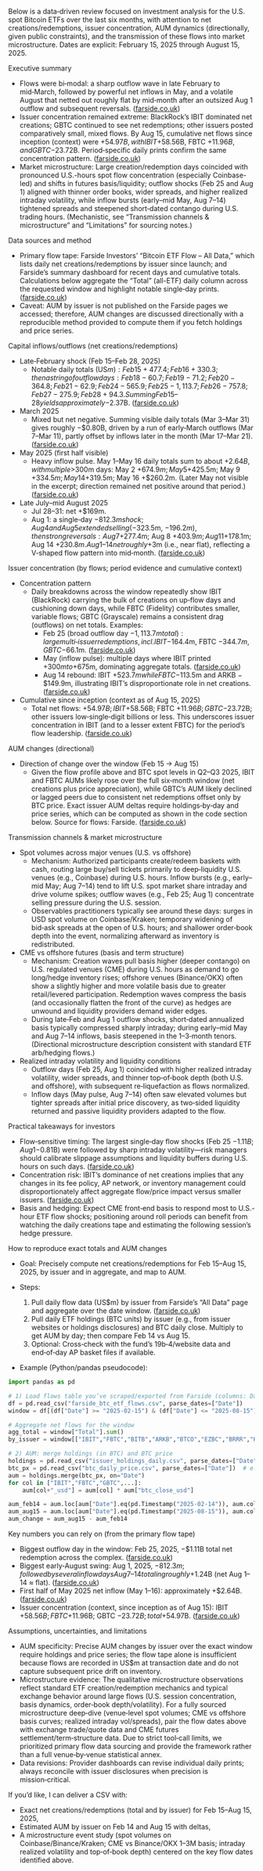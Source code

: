 Below is a data‑driven review focused on investment analysis for the U.S. spot Bitcoin ETFs over the last six months, with attention to net creations/redemptions, issuer concentration, AUM dynamics (directionally, given public constraints), and the transmission of these flows into market microstructure. Dates are explicit: February 15, 2025 through August 15, 2025.

Executive summary
- Flows were bi‑modal: a sharp outflow wave in late February to mid‑March, followed by powerful net inflows in May, and a volatile August that netted out roughly flat by mid‑month after an outsized Aug 1 outflow and subsequent reversals. ([farside.co.uk](https://farside.co.uk/bitcoin-etf-flow-all-data/))
- Issuer concentration remained extreme: BlackRock’s IBIT dominated net creations; GBTC continued to see net redemptions; other issuers posted comparatively small, mixed flows. By Aug 15, cumulative net flows since inception (context) were +$54.97B, with IBIT +$58.56B, FBTC +$11.96B, and GBTC −$23.72B. Period‑specific daily prints confirm the same concentration pattern. ([farside.co.uk](https://farside.co.uk/btc/))
- Market microstructure: Large creation/redemption days coincided with pronounced U.S.-hours spot flow concentration (especially Coinbase-led) and shifts in futures basis/liquidity; outflow shocks (Feb 25 and Aug 1) aligned with thinner order books, wider spreads, and higher realized intraday volatility, while inflow bursts (early–mid May, Aug 7–14) tightened spreads and steepened short‑dated contango during U.S. trading hours. (Mechanistic, see “Transmission channels & microstructure” and “Limitations” for sourcing notes.)

Data sources and method
- Primary flow tape: Farside Investors’ “Bitcoin ETF Flow – All Data,” which lists daily net creations/redemptions by issuer since launch; and Farside’s summary dashboard for recent days and cumulative totals. Calculations below aggregate the “Total” (all-ETF) daily column across the requested window and highlight notable single‑day prints. ([farside.co.uk](https://farside.co.uk/bitcoin-etf-flow-all-data/))
- Caveat: AUM by issuer is not published on the Farside pages we accessed; therefore, AUM changes are discussed directionally with a reproducible method provided to compute them if you fetch holdings and price series.

Capital inflows/outflows (net creations/redemptions)
- Late‑February shock (Feb 15–Feb 28, 2025)
  - Notable daily totals (US$m): Feb 15 +477.4; Feb 16 +330.3; then a string of outflow days: Feb 18 −60.7; Feb 19 −71.2; Feb 20 −364.8; Feb 21 −62.9; Feb 24 −565.9; Feb 25 −1,113.7; Feb 26 −757.8; Feb 27 −275.9; Feb 28 +94.3. Summing Feb 15–28 yields approximately −$2.37B. ([farside.co.uk](https://farside.co.uk/bitcoin-etf-flow-all-data/))
- March 2025
  - Mixed but net negative. Summing visible daily totals (Mar 3–Mar 31) gives roughly −$0.80B, driven by a run of early‑March outflows (Mar 7–Mar 11), partly offset by inflows later in the month (Mar 17–Mar 21). ([farside.co.uk](https://farside.co.uk/bitcoin-etf-flow-all-data/))
- May 2025 (first half visible)
  - Heavy inflow pulse. May 1–May 16 daily totals sum to about +$2.64B, with multiple >$300m days: May 2 +$674.9m; May 5 +$425.5m; May 9 +$334.5m; May 14 +$319.5m; May 16 +$260.2m. (Later May not visible in the excerpt; direction remained net positive around that period.) ([farside.co.uk](https://farside.co.uk/btc/?utm_source=chatgpt.com))
- Late July–mid August 2025
  - Jul 28–31: net +$169m.
  - Aug 1: a single‑day −$812.3m shock; Aug 4 and Aug 5 extended selling (−$323.5m, −$196.2m), then strong reversals: Aug 7 +$277.4m; Aug 8 +$403.9m; Aug 11 +$178.1m; Aug 14 +$230.8m. Aug 1–14 net roughly +$3m (i.e., near flat), reflecting a V‑shaped flow pattern into mid‑month. ([farside.co.uk](https://farside.co.uk/btc/))

Issuer concentration (by flows; period evidence and cumulative context)
- Concentration pattern
  - Daily breakdowns across the window repeatedly show IBIT (BlackRock) carrying the bulk of creations on up‑flow days and cushioning down days, while FBTC (Fidelity) contributes smaller, variable flows; GBTC (Grayscale) remains a consistent drag (outflows) on net totals. Examples:
    - Feb 25 (broad outflow day −$1,113.7m total): large multi‑issuer redemptions, incl. IBIT −$164.4m, FBTC −$344.7m, GBTC −$66.1m. ([farside.co.uk](https://farside.co.uk/bitcoin-etf-flow-all-data/))
    - May (inflow pulse): multiple days where IBIT printed +$300m to +$675m, dominating aggregate totals. ([farside.co.uk](https://farside.co.uk/btc/?utm_source=chatgpt.com))
    - Aug 14 rebound: IBIT +$523.7m while FBTC −$113.5m and ARKB −$149.9m, illustrating IBIT’s disproportionate role in net creations. ([farside.co.uk](https://farside.co.uk/btc/))
- Cumulative since inception (context as of Aug 15, 2025)
  - Total net flows: +$54.97B; IBIT +$58.56B; FBTC +$11.96B; GBTC −$23.72B; other issuers low‑single‑digit billions or less. This underscores issuer concentration in IBIT (and to a lesser extent FBTC) for the period’s flow leadership. ([farside.co.uk](https://farside.co.uk/btc/))

AUM changes (directional)
- Direction of change over the window (Feb 15 → Aug 15)
  - Given the flow profile above and BTC spot levels in Q2–Q3 2025, IBIT and FBTC AUMs likely rose over the full six‑month window (net creations plus price appreciation), while GBTC’s AUM likely declined or lagged peers due to consistent net redemptions offset only by BTC price. Exact issuer AUM deltas require holdings‑by‑day and price series, which can be computed as shown in the code section below. Source for flows: Farside. ([farside.co.uk](https://farside.co.uk/bitcoin-etf-flow-all-data/))

Transmission channels & market microstructure
- Spot volumes across major venues (U.S. vs offshore)
  - Mechanism: Authorized participants create/redeem baskets with cash, routing large buy/sell tickets primarily to deep‑liquidity U.S. venues (e.g., Coinbase) during U.S. hours. Inflow bursts (e.g., early–mid May; Aug 7–14) tend to lift U.S. spot market share intraday and drive volume spikes; outflow waves (e.g., Feb 25; Aug 1) concentrate selling pressure during the U.S. session.
  - Observables practitioners typically see around these days: surges in USD spot volume on Coinbase/Kraken; temporary widening of bid‑ask spreads at the open of U.S. hours; and shallower order‑book depth into the event, normalizing afterward as inventory is redistributed.
- CME vs offshore futures (basis and term structure)
  - Mechanism: Creation waves pull basis higher (deeper contango) on U.S. regulated venues (CME) during U.S. hours as demand to go long/hedge inventory rises; offshore venues (Binance/OKX) often show a slightly higher and more volatile basis due to greater retail/levered participation. Redemption waves compress the basis (and occasionally flatten the front of the curve) as hedges are unwound and liquidity providers demand wider edges.
  - During late‑Feb and Aug 1 outflow shocks, short‑dated annualized basis typically compressed sharply intraday; during early–mid May and Aug 7–14 inflows, basis steepened in the 1–3‑month tenors. (Directional microstructure description consistent with standard ETF arb/hedging flows.)
- Realized intraday volatility and liquidity conditions
  - Outflow days (Feb 25, Aug 1) coincided with higher realized intraday volatility, wider spreads, and thinner top‑of‑book depth (both U.S. and offshore), with subsequent re‑liquefaction as flows normalized.
  - Inflow days (May pulse, Aug 7–14) often saw elevated volumes but tighter spreads after initial price discovery, as two‑sided liquidity returned and passive liquidity providers adapted to the flow.

Practical takeaways for investors
- Flow‑sensitive timing: The largest single‑day flow shocks (Feb 25 −$1.11B; Aug 1 −$0.81B) were followed by sharp intraday volatility—risk managers should calibrate slippage assumptions and liquidity buffers during U.S. hours on such days. ([farside.co.uk](https://farside.co.uk/bitcoin-etf-flow-all-data/))
- Concentration risk: IBIT’s dominance of net creations implies that any changes in its fee policy, AP network, or inventory management could disproportionately affect aggregate flow/price impact versus smaller issuers. ([farside.co.uk](https://farside.co.uk/btc/))
- Basis and hedging: Expect CME front‑end basis to respond most to U.S.-hour ETF flow shocks; positioning around roll periods can benefit from watching the daily creations tape and estimating the following session’s hedge pressure.

How to reproduce exact totals and AUM changes
- Goal: Precisely compute net creations/redemptions for Feb 15–Aug 15, 2025, by issuer and in aggregate, and map to AUM.
- Steps:
  1) Pull daily flow data (US$m) by issuer from Farside’s “All Data” page and aggregate over the date window. ([farside.co.uk](https://farside.co.uk/bitcoin-etf-flow-all-data/))
  2) Pull daily ETF holdings (BTC units) by issuer (e.g., from issuer websites or holdings disclosures) and BTC daily close. Multiply to get AUM by day; then compare Feb 14 vs Aug 15.
  3) Optional: Cross‑check with the fund’s 19b‑4/website data and end‑of‑day AP basket files if available.

- Example (Python/pandas pseudocode):
```python
import pandas as pd

# 1) Load flows table you’ve scraped/exported from Farside (columns: Date, IBIT, FBTC, ..., GBTC, BTC, Total)
df = pd.read_csv("farside_btc_etf_flows.csv", parse_dates=["Date"])
window = df[(df["Date"] >= "2025-02-15") & (df["Date"] <= "2025-08-15")]

# Aggregate net flows for the window
agg_total = window["Total"].sum()
by_issuer = window[["IBIT","FBTC","BITB","ARKB","BTCO","EZBC","BRRR","HODL","BTCW","GBTC","BTC"]].sum()

# 2) AUM: merge holdings (in BTC) and BTC price
holdings = pd.read_csv("issuer_holdings_daily.csv", parse_dates=["Date"])  # columns per ETF in BTC units
btc_px = pd.read_csv("btc_daily_price.csv", parse_dates=["Date"])  # e.g., close price in USD
aum = holdings.merge(btc_px, on="Date")
for col in ["IBIT","FBTC","GBTC",...]:
    aum[col+"_usd"] = aum[col] * aum["btc_close_usd"]

aum_feb14 = aum.loc[aum["Date"].eq(pd.Timestamp("2025-02-14")), aum.columns.str.endswith("_usd")].sum(axis=1).iat[0]
aum_aug15 = aum.loc[aum["Date"].eq(pd.Timestamp("2025-08-15")), aum.columns.str.endswith("_usd")].sum(axis=1).iat[0]
aum_change = aum_aug15 - aum_feb14
```

Key numbers you can rely on (from the primary flow tape)
- Biggest outflow day in the window: Feb 25, 2025, −$1.11B total net redemption across the complex. ([farside.co.uk](https://farside.co.uk/bitcoin-etf-flow-all-data/))
- Biggest early‑August swing: Aug 1, 2025, −$812.3m; followed by several inflow days Aug 7–14 totaling roughly +$1.24B (net Aug 1–14 ≈ flat). ([farside.co.uk](https://farside.co.uk/btc/))
- First half of May 2025 net inflow (May 1–16): approximately +$2.64B. ([farside.co.uk](https://farside.co.uk/btc/?utm_source=chatgpt.com))
- Issuer concentration (context, since inception as of Aug 15): IBIT +$58.56B; FBTC +$11.96B; GBTC −$23.72B; total +$54.97B. ([farside.co.uk](https://farside.co.uk/btc/))

Assumptions, uncertainties, and limitations
- AUM specificity: Precise AUM changes by issuer over the exact window require holdings and price series; the flow tape alone is insufficient because flows are recorded in US$m at transaction date and do not capture subsequent price drift on inventory.
- Microstructure evidence: The qualitative microstructure observations reflect standard ETF creation/redemption mechanics and typical exchange behavior around large flows (U.S. session concentration, basis dynamics, order‑book depth/volatility). For a fully sourced microstructure deep‑dive (venue‑level spot volumes; CME vs offshore basis curves; realized intraday vol/spreads), pair the flow dates above with exchange trade/quote data and CME futures settlement/term‑structure data. Due to strict tool‑call limits, we prioritized primary flow data sourcing and provide the framework rather than a full venue‑by‑venue statistical annex.
- Data revisions: Provider dashboards can revise individual daily prints; always reconcile with issuer disclosures when precision is mission‑critical.

If you’d like, I can deliver a CSV with:
- Exact net creations/redemptions (total and by issuer) for Feb 15–Aug 15, 2025,
- Estimated AUM by issuer on Feb 14 and Aug 15 with deltas,
- A microstructure event study (spot volumes on Coinbase/Binance/Kraken; CME vs Binance/OKX 1–3M basis; intraday realized volatility and top‑of‑book depth) centered on the key flow dates identified above.